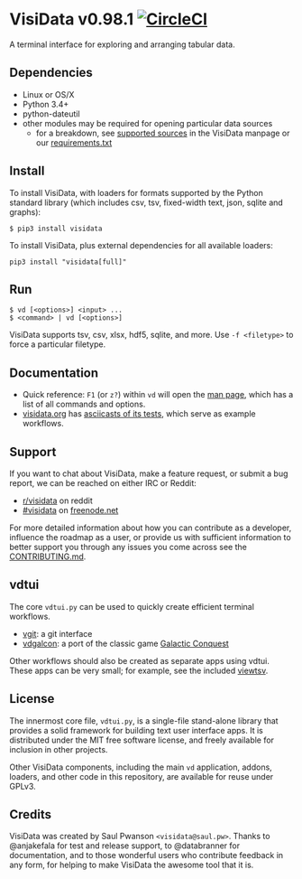 # VisiData v0.98.1 [![CircleCI](https://circleci.com/gh/saulpw/visidata/tree/stable.svg?style=svg)](https://circleci.com/gh/saulpw/visidata/tree/stable)

A terminal interface for exploring and arranging tabular data.

## Dependencies

- Linux or OS/X
- Python 3.4+
- python-dateutil
- other modules may be required for opening particular data sources
    - for a breakdown, see [supported sources](http://visidata.org/man/#loaders) in the VisiData manpage or our [requirements.txt](https://github.com/saulpw/visidata/blob/stable/requirements.txt)

## Install

To install VisiData, with loaders for formats supported by the Python standard library (which includes csv, tsv, fixed-width text, json, sqlite and graphs):

```
$ pip3 install visidata
```

To install VisiData, plus external dependencies for all available loaders:

```
pip3 install "visidata[full]"
```

## Run

```
$ vd [<options>] <input> ...
$ <command> | vd [<options>]
```

VisiData supports tsv, csv, xlsx, hdf5, sqlite, and more.
Use `-f <filetype>` to force a particular filetype.

## Documentation

* Quick reference: `F1` (or `z?`) within `vd` will open the [man page](http://visidata.org/man), which has a list of all commands and options.
* [visidata.org](http://visidata.org) has [asciicasts of its tests](http://visidata.org/test), which serve as example workflows.

## Support

If you want to chat about VisiData, make a feature request, or submit a bug report, we can be reached on either IRC or Reddit:

- [r/visidata](https://www.reddit.com/r/visidata/) on reddit
- [#visidata](irc://freenode.net/#visidata) on [freenode.net](https://webchat.freenode.net)

For more detailed information about how you can contribute as a developer, influence the roadmap as a user, or provide us with sufficient information to better support you through any issues you come across see the [CONTRIBUTING.md](CONTRIBUTING.md).

## vdtui

The core `vdtui.py` can be used to quickly create efficient terminal workflows.

- [vgit](https://github.com/saulpw/vgit): a git interface
- [vdgalcon](https://github.com/saulpw/vdgalcon): a port of the classic game [Galactic Conquest](https://www.galcon.com)

Other workflows should also be created as separate apps using vdtui.  These apps can be very small; for example, see the included [viewtsv](bin/viewtsv).


## License

The innermost core file, `vdtui.py`, is a single-file stand-alone library that provides a solid framework for building text user interface apps. It is distributed under the MIT free software license, and freely available for inclusion in other projects.

Other VisiData components, including the main `vd` application, addons, loaders, and other code in this repository, are available for reuse under GPLv3.

## Credits

VisiData was created by Saul Pwanson `<visidata@saul.pw>`.
Thanks to @anjakefala for test and release support, to @databranner for documentation, and to those wonderful users who contribute feedback in any form, for helping to make VisiData the awesome tool that it is.
